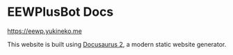 # EEWPlusBot Docs
  
https://eewp.yukineko.me  
  
This website is built using [Docusaurus 2](https://docusaurus.io/), a modern static website generator.